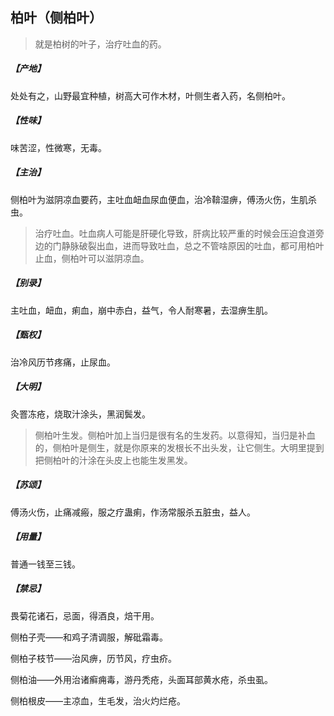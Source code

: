 ## 柏叶（侧柏叶）

> 就是柏树的叶子，治疗吐血的药。

##### 【产地】
处处有之，山野最宜种植，树高大可作木材，叶侧生者入药，名侧柏叶。
##### 【性味】
味苦涩，性微寒，无毒。
##### 【主治】
侧柏叶为滋阴凉血要药，主吐血衄血尿血便血，治冷鞥湿痹，傅汤火伤，生肌杀虫。

> 治疗吐血。吐血病人可能是肝硬化导致，肝病比较严重的时候会压迫食道旁边的门静脉破裂出血，进而导致吐血，总之不管啥原因的吐血，都可用柏叶止血，侧柏叶可以滋阴凉血。

##### 【别录】
主吐血，衄血，痢血，崩中赤白，益气，令人耐寒暑，去湿痹生肌。
##### 【甄权】
治冷风历节疼痛，止尿血。
##### 【大明】
灸罯冻疮，烧取汁涂头，黑润鬓发。

> 侧柏叶生发。侧柏叶加上当归是很有名的生发药。以意得知，当归是补血的，侧柏叶是侧生，就是你原来的发根长不出头发，让它侧生。大明里提到把侧柏叶的汁涂在头皮上也能生发黑发。

##### 【苏颂】
傅汤火伤，止痛减瘢，服之疗蛊痢，作汤常服杀五脏虫，益人。
##### 【用量】
普通一钱至三钱。
##### 【禁忌】
畏菊花诸石，忌面，得酒良，焙干用。

侧柏子壳——和鸡子清调服，解砒霜毒。

侧柏子枝节——治风痹，历节风，疗虫疥。

侧柏油——外用治诸癣痈毒，游丹秃疮，头面耳部黄水疮，杀虫虱。

侧柏根皮——主凉血，生毛发，治火灼烂疮。